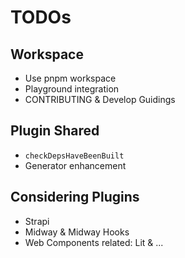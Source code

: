 # TODOs

## Workspace

- Use pnpm workspace
- Playground integration
- CONTRIBUTING & Develop Guidings

## Plugin Shared

- `checkDepsHaveBeenBuilt`
- Generator enhancement

## Considering Plugins

- Strapi
- Midway & Midway Hooks
- Web Components related: Lit & ...

